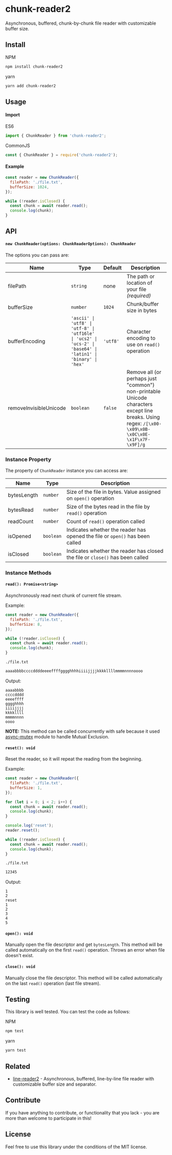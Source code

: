 # chunk-reader2

Asynchronous, buffered, chunk-by-chunk file reader with customizable buffer size.

## Install

NPM

```sh
npm install chunk-reader2
```

yarn

```sh
yarn add chunk-reader2
```

## Usage

#### Import

ES6

```js
import { ChunkReader } from 'chunk-reader2';
```

CommonJS

```js
const { ChunkReader } = require('chunk-reader2');
```

#### Example

```js
const reader = new ChunkReader({
  filePath: './file.txt',
  bufferSize: 1024,
});

while (!reader.isClosed) {
  const chunk = await reader.read();
  console.log(chunk);
}
```

## API

#### `new ChunkReader(options: ChunkReaderOptions): ChunkReader`

The options you can pass are:

| Name                   | Type                                                                                                          | Default  | Description                                                                                                                                         |
| ---------------------- | ------------------------------------------------------------------------------------------------------------- | -------- | --------------------------------------------------------------------------------------------------------------------------------------------------- |
| filePath               | `string`                                                                                                      | none     | The path or location of your file _(required)_                                                                                                      |
| bufferSize             | `number`                                                                                                      | `1024`   | Chunk/buffer size in bytes                                                                                                                          |
| bufferEncoding         | `'ascii' \| 'utf8' \| 'utf-8' \| 'utf16le' \| 'ucs2' \| 'ucs-2' \| 'base64' \| 'latin1' \| 'binary' \| 'hex'` | `'utf8'` | Character encoding to use on `read()` operation                                                                                                     |
| removeInvisibleUnicode | `boolean`                                                                                                     | `false`  | Remove all (or perhaps just "common") non-printable Unicode characters except line breaks. Using regex: `/[\x00-\x09\x0B-\x0C\x0E-\x1F\x7F-\x9F]/g` |

### Instance Property

The property of `ChunkReader` instance you can access are:

| Name        | Type      | Description                                                                   |
| ----------- | --------- | ----------------------------------------------------------------------------- |
| bytesLength | `number`  | Size of the file in bytes. Value assigned on `open()` operation               |
| bytesRead   | `number`  | Size of the bytes read in the file by `read()` operation                      |
| readCount   | `number`  | Count of `read()` operation called                                            |
| isOpened    | `boolean` | Indicates whether the reader has opened the file or `open()` has been called  |
| isClosed    | `boolean` | Indicates whether the reader has closed the file or `close()` has been called |

### Instance Methods

#### `read(): Promise<string>`

Asynchronously read next chunk of current file stream.

Example:

```js
const reader = new ChunkReader({
  filePath: './file.txt',
  bufferSize: 8,
});

while (!reader.isClosed) {
  const chunk = await reader.read();
  console.log(chunk);
}
```

`./file.txt`

```txt
aaaabbbbccccddddeeeeffffgggghhhhiiiijjjjkkkkllllmmmmnnnnoooo
```

Output:

```
aaaabbbb
ccccdddd
eeeeffff
gggghhhh
iiiijjjj
kkkkllll
mmmmnnnn
oooo
```

**NOTE:** This method can be called concurrently with safe because it used [async-mutex](https://github.com/DirtyHairy/async-mutex) module to handle Mutual Exclusion.

#### `reset(): void`

Reset the reader, so it will repeat the reading from the beginning.

Example:

```js
const reader = new ChunkReader({
  filePath: './file.txt',
  bufferSize: 1,
});

for (let i = 0; i < 2; i++) {
  const chunk = await reader.read();
  console.log(chunk);
}

console.log('reset');
reader.reset();

while (!reader.isClosed) {
  const chunk = await reader.read();
  console.log(chunk);
}
```

`./file.txt`

```txt
12345
```

Output:

```
1
2
reset
1
2
3
4
5
```

#### `open(): void`

Manually open the file descriptor and get `bytesLength`. This method will be called automatically on the first `read()` operation. Throws an error when file doesn't exist.

#### `close(): void`

Manually close the file descriptor. This method will be called automatically on the last `read()` operation (last file stream).

## Testing

This library is well tested. You can test the code as follows:

NPM

```sh
npm test
```

yarn

```sh
yarn test
```

## Related

- [line-reader2](https://github.com/aldipermanaetikaputra/line-reader2) - Asynchronous, buffered, line-by-line file reader with customizable buffer size and separator.

## Contribute

If you have anything to contribute, or functionality that you lack - you are more than welcome to participate in this!

## License

Feel free to use this library under the conditions of the MIT license.
